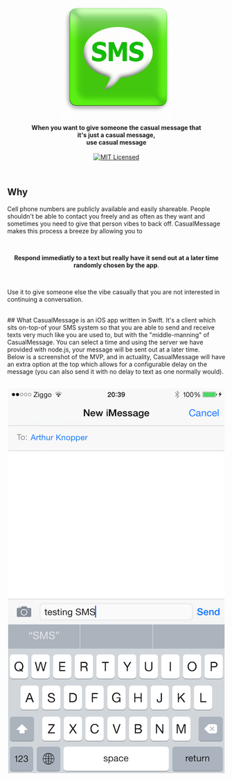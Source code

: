 <p align="center">
  <a><img src="logo.png" title="Main logo"/></a>
</p>
<p align="center">
  <b>
    When you want to give someone the casual message that <br>it's just a casual message, <br>use casual message
  </b>

  <br>
  <br>
  <a href="LICENSE">
    <img src="https://img.shields.io/badge/license-MIT-blue.svg" alt="MIT Licensed" />
  </a>


</p>

<br>

## Why
Cell phone numbers are publicly available and easily shareable. People shouldn't be able to contact you freely and as often as they want and sometimes you need to give that person vibes to back off. CasualMessage makes this process a breeze by allowing you to

<br>
<p align="center">
  <b>Respond immediatly to a text but really have it send out at a later time randomly chosen by the app</b>.
</p>
<br>

Use it to give someone else the vibe casually that you are not interested in continuing a conversation.

<br>
## What
CasualMessage is an iOS app written in Swift. It's a client which sits on-top-of your SMS system so that you are able to send and receive texts very much like you are used to, but with the "middle-manning" of CasualMessage. You can select a time and using the server we have provided with node.js, your message will be sent out at a later time.

<br>
Below is a screenshot of the MVP, and in actuality, CasualMessage will have an extra option at the top which allows for a configurable delay on the message (you can also send it with no delay to text as one normally would).

<br>
<br>
<p align="center">
  <a><img src="smsExample.png" title="example screenshot"/></a>
</p>

